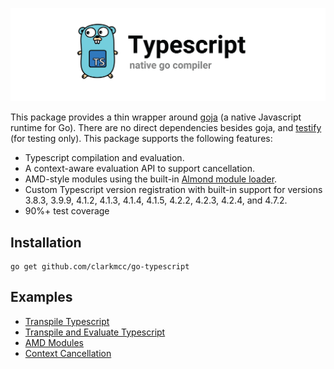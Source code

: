 ![](assets/banner.png)

This package provides a thin wrapper around [goja](https://github.com/dop251/goja) (a native Javascript runtime for Go). There are no direct dependencies besides goja, and [testify](https://github.com/stretchr/testify) (for testing only). This package supports the following features:
* Typescript compilation and evaluation.
* A context-aware evaluation API to support cancellation.
* AMD-style modules using the built-in [Almond module loader](https://github.com/requirejs/almond).
* Custom Typescript version registration with built-in support for versions 3.8.3, 3.9.9, 4.1.2, 4.1.3, 4.1.4, 4.1.5, 4.2.2, 4.2.3, 4.2.4, and 4.7.2.
* 90%+ test coverage

## Installation

    go get github.com/clarkmcc/go-typescript

## Examples
* [Transpile Typescript](examples/typescript_evaluate_test.go)
* [Transpile and Evaluate Typescript](examples/typescript_evaluate_test.go)
* [AMD Modules](examples/typescript_amd_modules_test.go)
* [Context Cancellation](examples/typescript_context_test.go)